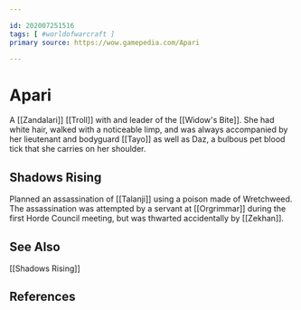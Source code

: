 ```yaml
---

id: 202007251516
tags: [ #worldofwarcraft ]
primary source: https://wow.gamepedia.com/Apari

---
```


# Apari
A [[Zandalari]] [[Troll]] with and leader of the [[Widow's Bite]]. She had white hair, walked with a noticeable limp, and was always accompanied by her lieutenant and bodyguard [[Tayo]] as well as Daz, a bulbous pet blood tick that she carries on her shoulder. 

## Shadows Rising
Planned an assassination of [[Talanji]] using a poison made of Wretchweed. The assassination was attempted by a servant at [[Orgrimmar]] during the first Horde Council meeting, but was thwarted accidentally by [[Zekhan]].

## See Also
[[Shadows Rising]]


## References

